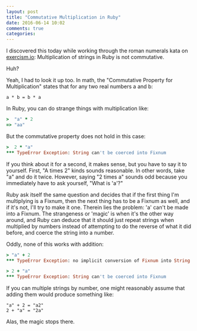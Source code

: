 ```yaml
---
layout: post
title: "Commutative Multiplication in Ruby"
date: 2016-06-14 10:02
comments: true
categories: 
---
```


I discovered this today while working through the roman numerals kata on [exercism.io](http://exercism.io/):
Multiplication of strings in Ruby is not commutative.

Huh?

Yeah, I had to look it up too. In math, the "Commutative Property for Multiplication" states that for any two real numbers
a and b:

    a * b = b * a

In Ruby, you can do strange things with multiplication like:

``` ruby
>  "a" * 2
=> "aa"
```

But the commutative property does not hold in this case:

``` ruby
>  2 * "a"
*** TypeError Exception: String can't be coerced into Fixnum
```

If you think about it for a second, it makes sense, but you have to say it to yourself. First, "A times 2" kinds sounds
reasonable. In other words, take "a" and do it twice. However, saying "2 times a" sounds odd because you immediately have
to ask yourself, "What is 'a'?"

Ruby ask itself the same question and decides that if the first thing I'm multiplying is a
Fixnum, then the next thing has to be a Fixnum as well, and if it's not, I'll try to make it one. Therein lies the
problem: 'a' can't be made into a Fixnum. The strangeness or 'magic' is when it's the other way around, and Ruby
can deduce that it should just repeat strings when multiplied by numbers instead of attempting to do the reverse
of what it did before, and coerce the string into a number.

Oddly, none of this works with addition:

``` ruby
> "a" + 2
*** TypeError Exception: no implicit conversion of Fixnum into String

> 2 + "a"
*** TypeError Exception: String can't be coerced into Fixnum 
```

If you can multiple strings by number, one might reasonably assume that adding them would produce something like:

    "a" + 2 = "a2"
    2 + "a" = "2a"

Alas, the magic stops there.
